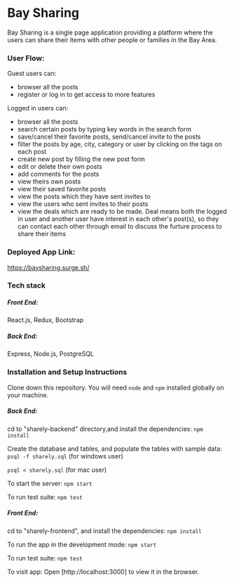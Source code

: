 # Bay Sharing
Bay Sharing is a single page application providing a platform where the users can share their items with other people or families in the Bay Area.

### User Flow:
Guest users can:
- browser all the posts
- register or log in to get access to more features

Logged in users can: 
- browser all the posts
- search certain posts by typing key words in the search form
- save/cancel their favorite posts, send/cancel invite to the posts
- filter the posts by age, city, category or user by clicking on the tags on each post
- create new post by filling the new post form
- edit or delete their own posts
- add comments for the posts
- view theirs own posts
- view their saved favorite posts
- view the posts which they have sent invites to
- view the users who sent invites to their posts
- view the deals which are ready to be made. Deal means both the logged in user and another user have interest in each other's post(s), so they can contact each other through email to discuss the furture process to share their items

### Deployed App Link:
https://baysharing.surge.sh/

### Tech stack 

##### Front End: 
React.js, Redux, Bootstrap

##### Back End: 
Express, Node.js, PostgreSQL

### Installation and Setup Instructions

Clone down this repository. You will need `node` and `npm` installed globally on your machine.

##### Back End:
 cd to "sharely-backend" directory,and  install the dependencies:
    `npm install`

   Create the database and tables,  and populate the tables with sample data:
   `psql -f sharely.sql` (for windows user)

   `psql < sharely.sql` (for mac user)

   To start the server:
   `npm start`

   To run test suite:
	`npm test`


##### Front End:
cd to "sharely-frontend", and install the dependencies:
   `npm install`

  To run the app in the development mode:
   `npm start`

   To run test suite:
	`npm test`
	
To visit app:
Open [http://localhost:3000] to view it in the browser.